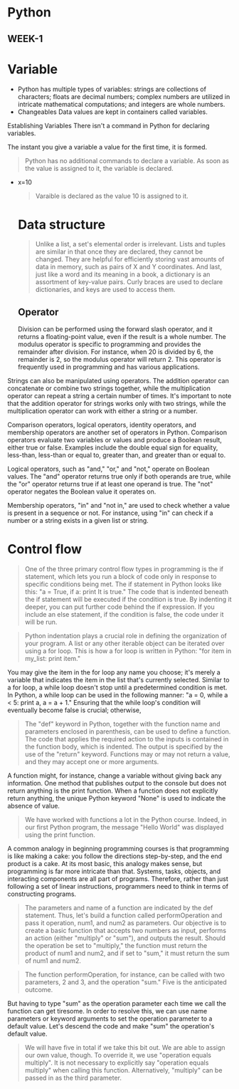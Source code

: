 # Python

## WEEK-1
# Variable
- Python has multiple types of variables: strings are collections of characters; floats are decimal numbers; complex numbers are utilized in intricate mathematical computations; and integers are whole numbers.
- Changeables
Data values are kept in containers called variables.

Establishing Variables
There isn't a command in Python for declaring variables.

The instant you give a variable a value for the first time, it is formed.
> Python has no additional commands to declare a variable. As soon as the value is assigned to it, the variable is declared.
* x=10
  > Varaible is declared as the value 10 is assigned to it.
  # Data structure
  > Unlike a list, a set's elemental order is irrelevant. Lists and tuples are similar in that once they are declared, they cannot be changed. They are helpful for efficiently storing vast amounts of data in memory, such as pairs of X and Y coordinates. And last, just like a word and its meaning in a book, a dictionary is an assortment of key-value pairs. Curly braces are used to declare dictionaries, and keys are used to access them.
  ## Operator
  Division can be performed using the forward slash operator, and it returns a floating-point value, even if the result is a whole number. The modulus operator is specific to programming and provides the remainder after division. For instance, when 20 is divided by 6, the remainder is 2, so the modulus operator will return 2. This operator is frequently used in programming and has various applications.

Strings can also be manipulated using operators. The addition operator can concatenate or combine two strings together, while the multiplication operator can repeat a string a certain number of times. It's important to note that the addition operator for strings works only with two strings, while the multiplication operator can work with either a string or a number.

Comparison operators, logical operators, identity operators, and membership operators are another set of operators in Python. Comparison operators evaluate two variables or values and produce a Boolean result, either true or false. Examples include the double equal sign for equality, less-than, less-than or equal to, greater than, and greater than or equal to.

Logical operators, such as "and," "or," and "not," operate on Boolean values. The "and" operator returns true only if both operands are true, while the "or" operator returns true if at least one operand is true. The "not" operator negates the Boolean value it operates on.

Membership operators, "in" and "not in," are used to check whether a value is present in a sequence or not. For instance, using "in" can check if a number or a string exists in a given list or string.

# Control flow 
> One of the three primary control flow types in programming is the if statement, which lets you run a block of code only in response to specific conditions being met. The if statement in Python looks like this: "a = True, if a: print It is true." The code that is indented beneath the if statement will be executed if the condition is true. By indenting it deeper, you can put further code behind the if expression. If you include an else statement, if the condition is false, the code under it will be run.

> Python indentation plays a crucial role in defining the organization of your program. A list or any other iterable object can be iterated over using a for loop. This is how a for loop is written in Python: "for item in my_list: print item." 

You may give the item in the for loop any name you choose; it's merely a variable that indicates the item in the list that's currently selected. Similar to a for loop, a while loop doesn't stop until a predetermined condition is met. In Python, a while loop can be used in the following manner: "a = 0, while a < 5: print a, a = a + 1." Ensuring that the while loop's condition will eventually become false is crucial; otherwise,

> The "def" keyword in Python, together with the function name and parameters enclosed in parenthesis, can be used to define a function. The code that applies the required action to the inputs is contained in the function body, which is indented. The output is specified by the use of the "return" keyword. Functions may or may not return a value, and they may accept one or more arguments. 

A function might, for instance, change a variable without giving back any information. One method that publishes output to the console but does not return anything is the print function. When a function does not explicitly return anything, the unique Python keyword "None" is used to indicate the absence of value.
> We have worked with functions a lot in the Python course. Indeed, in our first Python program, the message "Hello World" was displayed using the print function. 

A common analogy in beginning programming courses is that programming is like making a cake: you follow the directions step-by-step, and the end product is a cake. At its most basic, this analogy makes sense, but programming is far more intricate than that. Systems, tasks, objects, and interacting components are all part of programs. Therefore, rather than just following a set of linear instructions, programmers need to think in terms of constructing programs.

> The parameters and name of a function are indicated by the def statement. Thus, let's build a function called performOperation and pass it operation, num1, and num2 as parameters. Our objective is to create a basic function that accepts two numbers as input, performs an action (either "multiply" or "sum"), and outputs the result. Should the operation be set to "multiply," the function must return the product of num1 and num2, and if set to "sum," it must return the sum of num1 and num2.

> The function performOperation, for instance, can be called with two parameters, 2 and 3, and the operation "sum." Five is the anticipated outcome.

But having to type "sum" as the operation parameter each time we call the function can get tiresome. In order to resolve this, we can use name parameters or keyword arguments to set the operation parameter to a default value. Let's descend the code and make "sum" the operation's default value.

> We will have five in total if we take this bit out. We are able to assign our own value, though. To override it, we use "operation equals multiply". It is not necessary to explicitly say "operation equals multiply" when calling this function. Alternatively, "multiply" can be passed in as the third parameter.


